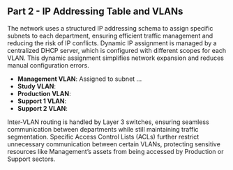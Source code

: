 ## Part 2 - IP Addressing Table and VLANs

The network uses a structured IP addressing schema to assign specific subnets to each department, ensuring efficient traffic management and reducing the risk of IP conflicts. Dynamic IP assignment is managed by a centralized DHCP server, which is configured with different scopes for each VLAN. This dynamic assignment simplifies network expansion and reduces manual configuration errors.

- **Management VLAN**: Assigned to subnet ...
- **Study VLAN**:
- **Production VLAN**:
- **Support 1 VLAN**:
- **Support 2 VLAN**:

Inter-VLAN routing is handled by Layer 3 switches, ensuring seamless communication between departments while still maintaining traffic segmentation. Specific Access Control Lists (ACLs) further restrict unnecessary communication between certain VLANs, protecting sensitive resources like Management’s assets from being accessed by Production or Support sectors.

